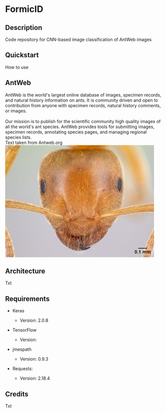 # FormicID

<!-- travis-ci -->

## Description

Code repository for CNN-based image classification of AntWeb images

## Quickstart

How to use

## AntWeb

AntWeb is the world's largest online database of images, specimen records, and natural history information on ants. It is community driven and open to contribution from anyone with specimen records, natural history comments, or images.<br>
<br>
Our mission is to publish for the scientific community high quality images of all the world's ant species. AntWeb provides tools for submitting images, specimen records, annotating species pages, and managing regional species lists.<br>
Text taken from Antweb.org <br>
![](https://github.com/naturalis/FormicID/blob/master/img/lasiusflavus.jpg?raw=true)<br>

## Architecture

Txt

## Requirements

- Keras

  - Version: 2.0.8

- TensorFlow

  - Version:

- jmespath
  - Version: 0.9.3

- Requests:

  - Version: 2.18.4
## Credits

Txt
